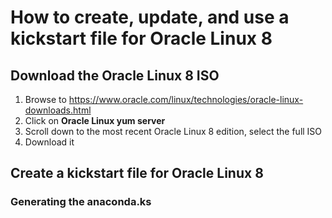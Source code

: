 # How to create, update, and use a kickstart file for Oracle Linux 8

## Download the Oracle Linux 8 ISO

1. Browse to https://www.oracle.com/linux/technologies/oracle-linux-downloads.html
1. Click on **Oracle Linux yum server**
1. Scroll down to the most recent Oracle Linux 8 edition, select the full ISO
1. Download it

## Create a kickstart file for Oracle Linux 8

### Generating the anaconda.ks
